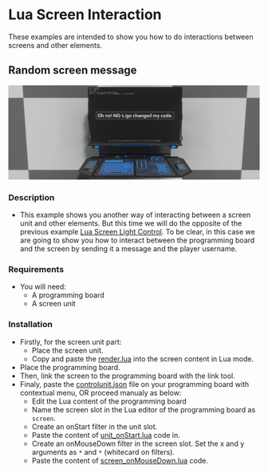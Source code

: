 # Lua Screen Interaction
These examples are intended to show you how to do interactions between screens and other elements.

## Random screen message
![randomMessage](img/randomMessage.jpg)
### Description
- This example shows you another way of interacting between a screen unit and other elements. But this time we will do the opposite of the previous example [Lua Screen Light Control](https://github.com/dual-universe/lua-examples/tree/main/examples/04%20-%20Lua%20Screen%20Light%20Control). To be clear, in this case we are going to show you how to interact between the programming board and the screen by sending it a message and the player username.

### Requirements
- You will need:
  - A programming board
  - A screen unit
### Installation
- Firstly, for the screen unit part:
  - Place the screen unit.
  - Copy and paste the [render.lua](render.lua) into the screen content in Lua mode.
- Place the programming board.
- Then, link the screen to the programming board with the link tool.
- Finaly, paste the [controlunit.json](controlunit.json) file on your programming board with contextual menu, OR proceed manualy as below:
  - Edit the Lua content of the programming board
  - Name the screen slot in the Lua editor of the programming board as `screen`.
  - Create an onStart filter in the unit slot.
  - Paste the content of [unit_onStart.lua](unit_onStart.lua) code in.
  - Create an onMouseDown filter in the screen slot. Set the x and y arguments as `*` and `*` (whitecard on filters).
  - Paste the content of [screen_onMouseDown.lua](screen_onMouseDown.lua) code.

